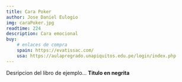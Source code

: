 ```yaml
---
title: Cara Poker
author: Jose Daniel Eulogio
img: caraPoker.jpg
readtime: 224
description: Cara emocional
buy:
    # enlaces de compra
    spain: https://evatissac.com/
    usa: https://aulapregrado.unapiquitos.edu.pe/login/index.php
---
```


Desripcion del libro de ejemplo...
**Titulo en negrita**
